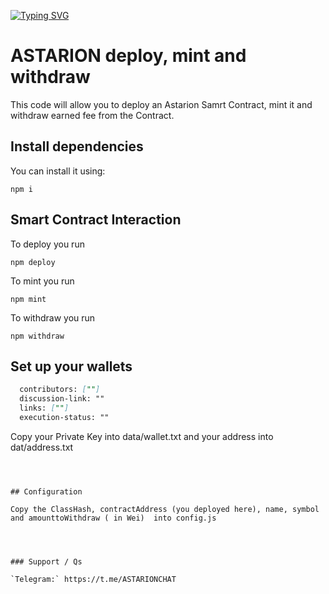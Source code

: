 [![Typing SVG](https://readme-typing-svg.demolab.com?font=Raleway&weight=850&size=50&duration=3000&pause=1000&color=20F700&center=true&vCenter=true&width=640&height=90&lines=ASTARION+Deploy+Mint)](https://git.io/typing-svg)

# ASTARION deploy, mint and withdraw

This code will allow you to deploy an Astarion Samrt Contract, mint it and withdraw earned fee from the Contract.

## Install dependencies

You can install it using: 
```
npm i
```

## Smart Contract Interaction

To deploy you run
```
npm deploy
```

To mint you run
```
npm mint
```

To withdraw you run
```
npm withdraw
```


## Set up your wallets

``` md
  contributors: [""]
  discussion-link: ""
  links: [""]
  execution-status: ""
  ```
Copy your Private Key into data/wallet.txt and your address into dat/address.txt
```



## Configuration

Copy the ClassHash, contractAddress (you deployed here), name, symbol and amounttoWithdraw ( in Wei)  into config.js 




### Support / Qs

`Telegram:` https://t.me/ASTARIONCHAT 


 
